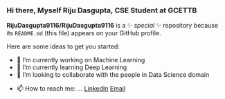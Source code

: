 ### Hi there, Myself Riju Dasgupta, CSE Student at GCETTB


**RijuDasgupta9116/RijuDasgupta9116** is a ✨ _special_ ✨ repository because its `README.md` (this file) appears on your GitHub profile.

Here are some ideas to get you started:

- 🔭 I’m currently working on Machine Learning
- 🌱 I’m currently learning Deep Learning
- 👯 I’m looking to collaborate with the people in Data Science domain
<!-- 🤔 I’m looking for help with ...
- 💬 Ask me about ...
-->
- 📫 How to reach me: ... [LinkedIn](https://www.linkedin.com/in/riju-dasgupta/) [Email](rijudasgupta9116@gmail.com)
<!-- 😄 Pronouns: ...
- ⚡ Fun fact: ...
-->

